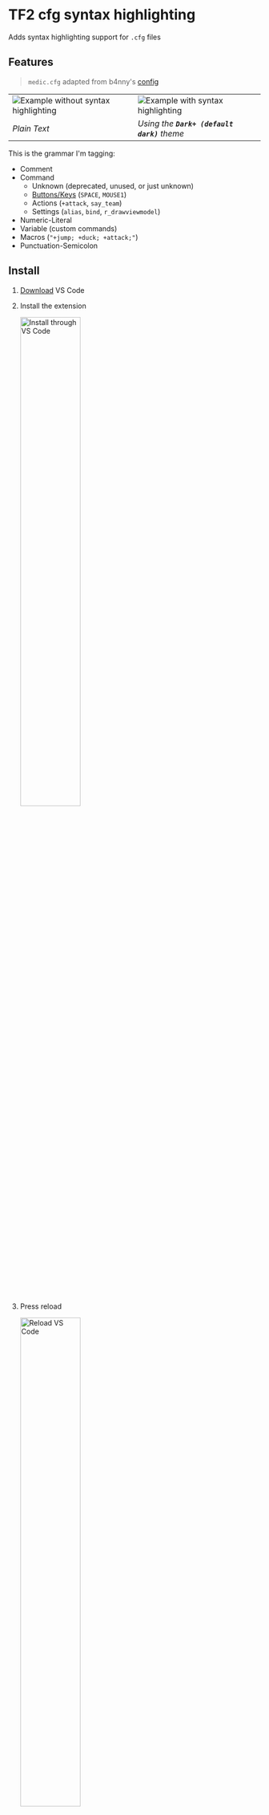 # TF2 cfg syntax highlighting

Adds syntax highlighting support for `.cfg` files

## Features

<blockquote>
  <p><code>medic.cfg</code> adapted from b4nny's <a href="https://drive.google.com/file/d/1S9bcuSHauGUSNlrOP93zm5kOlynnWG8V/view" target="_blank">config</a>
</blockquote>
<table>
  <tr>
    <td><img src="https://i.imgur.com/SSHPKrn.png" alt="Example without syntax highlighting" /></td>
    <td><img src="https://i.imgur.com/OCPCUSP.png" alt="Example with syntax highlighting" /></td>
  </tr>
  <tr>
    <td><i>Plain Text</i></td>
    <td><i>Using the <code><b>Dark+ (default dark)</b></code> theme</i></td>
  </tr>
</table>

This is the grammar I'm tagging:

- Comment
- Command
  - Unknown (deprecated, unused, or just unknown)
  - [Buttons/Keys](https://wiki.teamfortress.com/wiki/Scripting#List_of_key_names) (`SPACE`, `MOUSE1`)
  - Actions (`+attack`, `say_team`)
  - Settings (`alias`, `bind`, `r_drawviewmodel`)
- Numeric-Literal
- Variable (custom commands)
- Macros (`"+jump; +duck; +attack;"`)
- Punctuation-Semicolon

## Install

<ol>
  <li><a href="https://code.visualstudio.com/Download">Download</a> VS Code</li>
  <li>
    <p>Install the extension</p>
    <img src="https://i.imgur.com/IeOIXzc.png" alt="Install through VS Code" height="50%" width="50%" />
  </li>
  <li>
    <p>Press reload</p>
    <img src="https://i.imgur.com/oN28TYy.png" alt="Reload VS Code" height="50%" width="50%" />
  </li>
</ol>

## Setup

<img src="https://i.imgur.com/ARqR6MK.png" height="75%" width="75%" />

1.  Open a `.cfg` file
1.  Click at the bottom right to change its "File Association" (Or press `Ctrl+K, Ctrl+M`)
1.  Select, `Configure File Association for '.cfg'...`
1.  Select `TF2 cfg` from the list

### Alternatively...

You can open your user settings (`Ctrl+,`) and add

```json
"files.associations": {
  "*.cfg": "TF2 cfg"
}
```

## Theme

Note that you can change/control the [Color Theme](https://code.visualstudio.com/docs/getstarted/themes):

<img src="https://i.imgur.com/7teYynx.png" height="75%" width="75%" />

## Known Issues

- Not [all](https://developer.valvesoftware.com/wiki/List_of_TF2_console_commands_and_variables) commands have been included yet
- Lazy regex checking, such as `r_\\w+` to mark anything that starts with `r_`, but really should only include exact commands
- My regex has not been reviewed and there's potentially a smarter way to be doing some of the things
- Ideally there'd be a custom color theme with property scope names (currently I'm using at least one `.js` name)

## Release Notes

### v0.0.6

- :wrench: Improve regex
